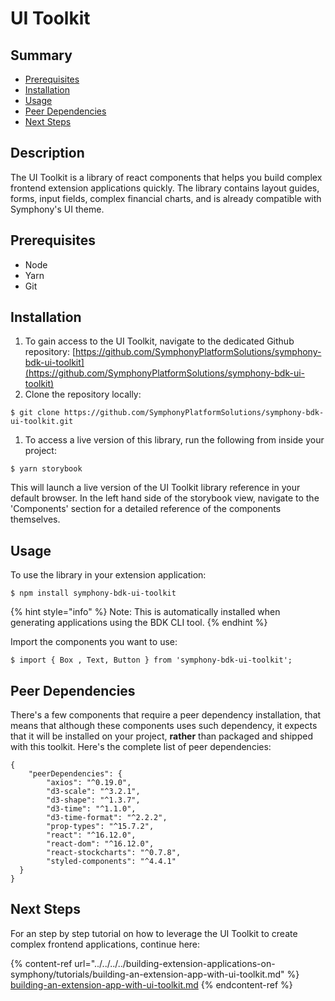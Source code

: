 # UI Toolkit

## Summary

* [Prerequisites](ui-toolkit.md#prerequisites)
* [Installation](ui-toolkit.md#installation)
* [Usage](ui-toolkit.md#usage)
* [Peer Dependencies](ui-toolkit.md#peer-dependencies)
* [Next Steps](ui-toolkit.md#next-steps)

## Description

The UI Toolkit is a library of react components that helps you build complex frontend extension applications quickly. The library contains layout guides, forms, input fields, complex financial charts, and is already compatible with Symphony's UI theme.

## Prerequisites

* Node
* Yarn
* Git

## Installation

1. To gain access to the UI Toolkit, navigate to the dedicated Github repository: [https://github.com/SymphonyPlatformSolutions/symphony-bdk-ui-toolkit](https://github.com/SymphonyPlatformSolutions/symphony-bdk-ui-toolkit)
2. Clone the repository locally:

```
$ git clone https://github.com/SymphonyPlatformSolutions/symphony-bdk-ui-toolkit.git
```

1. To access a live version of this library, run the following from inside your project:

```
$ yarn storybook
```

This will launch a live version of the UI Toolkit library reference in your default browser. In the left hand side of the storybook view, navigate to the 'Components' section for a detailed reference of the components themselves.

## Usage

To use the library in your extension application:

```
$ npm install symphony-bdk-ui-toolkit
```

{% hint style="info" %}
Note: This is automatically installed when generating applications using the BDK CLI tool.
{% endhint %}

Import the components you want to use:

```
$ import { Box , Text, Button } from 'symphony-bdk-ui-toolkit';
```

## Peer Dependencies

There's a few components that require a peer dependency installation, that means that although these components uses such dependency, it expects that it will be installed on your project, **rather** than packaged and shipped with this toolkit. Here's the complete list of peer dependencies:

```
{
    "peerDependencies": {
        "axios": "^0.19.0",
        "d3-scale": "^3.2.1",
        "d3-shape": "^1.3.7",
        "d3-time": "^1.1.0",
        "d3-time-format": "^2.2.2",
        "prop-types": "^15.7.2",
        "react": "^16.12.0",
        "react-dom": "^16.12.0",
        "react-stockcharts": "^0.7.8",
        "styled-components": "^4.4.1"
  }
}
```

## Next Steps

For an step by step tutorial on how to leverage the UI Toolkit to create complex frontend applications, continue here:

{% content-ref url="../../../../building-extension-applications-on-symphony/tutorials/building-an-extension-app-with-ui-toolkit.md" %}
[building-an-extension-app-with-ui-toolkit.md](../../../../building-extension-applications-on-symphony/tutorials/building-an-extension-app-with-ui-toolkit.md)
{% endcontent-ref %}
